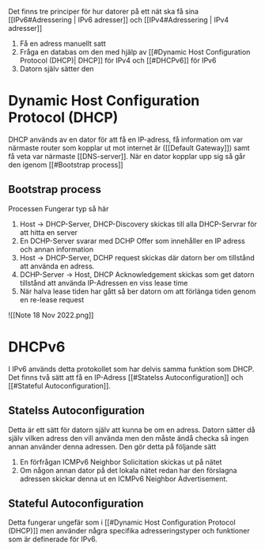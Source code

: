 Det finns tre principer för hur datorer på ett nät ska få sina [[IPv6#Adressering | IPv6 adresser]] och [[IPv4#Adressering | IPv4 adresser]]
1. Få en adress manuellt satt 
2. Fråga en databas om den med hjälp av [[#Dynamic Host Configuration Protocol (DHCP)| DHCP]] för IPv4 och [[#DHCPv6]] för IPv6
4. Datorn själv sätter den

# Dynamic Host Configuration Protocol (DHCP)
DHCP används av en dator för att få en IP-adress, få information om var närmaste router som kopplar ut mot internet är ([[Default Gateway]]) samt få veta var närmaste [[DNS-server]]. När en dator kopplar upp sig så går den igenom [[#Bootstrap process]]

## Bootstrap process
Processen Fungerar typ så här
1. Host -> DHCP-Server, DHCP-Discovery skickas till alla DHCP-Servrar för att hitta en server
2. En DCHP-Server svarar med DCHP Offer som innehåller en IP adress och annan information
3. Host -> DHCP-Server, DCHP request skickas där datorn ber om tillstånd att använda en adress. 
4. DCHP-Server -> Host, DHCP Acknowledgement skickas som get datorn tillstånd att använda IP-Adressen en viss lease time
5. När halva lease tiden har gått så ber datorn om att förlänga tiden genom en re-lease request

![[Note 18 Nov 2022.png]]
# DHCPv6
I IPv6 används detta protokollet som har delvis samma funktion som DHCP. Det finns två sätt att få en IP-Adress [[#Statelss Autoconfiguration]] och [[#Stateful Autoconfiguration]].

## Statelss Autoconfiguration
Detta är ett sätt för datorn själv att kunna be om en adress. Datorn sätter då själv vilken adress den vill använda men den måste ändå checka så ingen annan använder denna adressen. Den gör detta på följande sätt
1. En förfrågan ICMPv6 Neighbor Solicitation skickas ut på nätet
2. Om någon annan dator på det lokala nätet redan har den förslagna adressen skickar denna ut en ICMPv6 Neighbor Advertisement.

## Stateful Autoconfiguration
Detta fungerar ungefär som i [[#Dynamic Host Configuration Protocol (DHCP)]] men använder några specifika adresseringstyper och funktioner som är definerade för IPv6.
